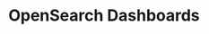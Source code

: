 ---
role: ui
title: OpenSearch Dashboards
artifact_id: opensearch-dashboards
architecture: arm64
platform: linux
type: rpm
artifact_url: https://artifacts.opensearch.org/releases/bundle/opensearch-dashboards/1.3.6/opensearch-dashboards-1.3.6-linux-arm64.rpm
version: 1.3.6
category: opensearch-dashboards
slug: opensearch-dashboards-1.3.6-linux-arm64-rpm
signature: https://artifacts.opensearch.org/releases/bundle/opensearch-dashboards/1.3.6/opensearch-dashboards-1.3.6-linux-arm64.rpm.sig
guide: https://opensearch.org/docs/latest/opensearch/install/rpm
---